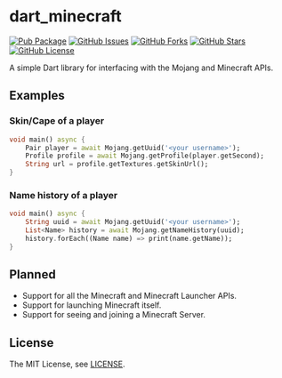 dart_minecraft
==============

[![Pub Package](https://img.shields.io/pub/v/dart_minecraft.svg)](https://pub.dev/packages/dart_minecraft)
[![GitHub Issues](https://img.shields.io/github/issues/spnda/dart_minecraft.svg)](https://github.com/spnda/dart_minecraft/issues)
[![GitHub Forks](https://img.shields.io/github/forks/spnda/dart_minecraft.svg)](https://github.com/spnda/dart_minecraft/network)
[![GitHub Stars](https://img.shields.io/github/stars/spnda/dart_minecraft.svg)](https://github.com/spnda/dart_minecraft/stargazers)
[![GitHub License](https://img.shields.io/badge/license-MIT-blue.svg)](https://raw.githubusercontent.com/spnda/dart_minecraft/main/LICENSE)

A simple Dart library for interfacing with the Mojang and Minecraft APIs.

Examples
--------

### Skin/Cape of a player

```dart
void main() async {
    Pair player = await Mojang.getUuid('<your username>');
    Profile profile = await Mojang.getProfile(player.getSecond);
    String url = profile.getTextures.getSkinUrl();
}
```

### Name history of a player

```dart
void main() async {
    String uuid = await Mojang.getUuid('<your username>');
    List<Name> history = await Mojang.getNameHistory(uuid);
    history.forEach((Name name) => print(name.getName));
}
```

Planned
--------

- Support for all the Minecraft and Minecraft Launcher APIs.
- Support for launching Minecraft itself.
- Support for seeing and joining a Minecraft Server.

License
--------

The MIT License, see [LICENSE](https://github.com/spnda/dart_minecraft/raw/main/LICENSE).
